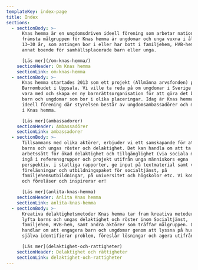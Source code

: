 ```yaml
---
templateKey: index-page
title: Index
sections:
  - sectionBody: >-
      Knas hemma är en ungdomsdriven ideell förening som arbetar nationellt. Den
      främsta målgruppen för Knas hemma är ungdomar och unga vuxna i åldrarna ca
      13–30 år, som antingen bor i eller har bott i familjehem, HVB-hem, eller
      annat boende för samhällsplacerade barn eller unga.

      [Läs mer](/om-knas-hemma/)
    sectionHeader: Om Knas hemma
    sectionLink: om-knas-hemma
  - sectionBody: >-
      Knas hemma startades 2013 som ett projekt (Allmänna arvsfonden) på
      Barnombudet i Uppsala. Vi ville ta reda på om ungdomar i Sverige ville
      vara med och skapa en ny barnrättsorganisation för att göra det bättre för
      barn och ungdomar som bor i olika placeringar. Idag är Knas hemma en
      ideell förening där styrelsen består av ungdomsambassadörer och medlemmar
      i Knas hemma.

      [Läs mer](ambassadorer)
    sectionHeader: Ambassadörer
    sectionLink: ambassadorer
  - sectionBody: >-
      Tillsammans med olika aktörer, erbjuder vi ett samskapande för att stärka
      barns och ungas röster och delaktighet. Det kan handla om att ta fram nya
      arbetssätt för ökad delaktighet och tillgänglighet (via sociala medier),
      ingå i referensgrupper och projekt utifrån unga människors egna
      perspektiv, i statliga rapporter, ge input på textmaterial samt via våra
      föreläsningar och utbildningspaket för socialtjänst, på
      familjehemsutbildningar, på universitet och högskolor etc. Vi kommer gärna
      och föreläser och inspirerar er!

      [Läs mer](anlita-knas-hemma)
    sectionHeader: Anlita Knas hemma
    sectionLink: anlita-knas-hemma
  - sectionBody: >-
      Kreativa delaktighetsmetoder Knas hemma tar fram kreativa metoder för att
      lyfta barns och ungas delaktighet och röster inom Socialtjänst,
      familjehem, HVB-hem, samt andra aktörer som träffar målgruppen. Det
      handlar om att engagera barn och ungdomar genom att lyssna på hur de
      själva identifierar problem, föreslår lösningar och agera utifrån dem.

      [Läs mer](delaktighet-och-rattigheter)
    sectionHeader: Delaktighet och rättigheter
    sectionLink: delaktighet-och-rattigheter
---
```

 
